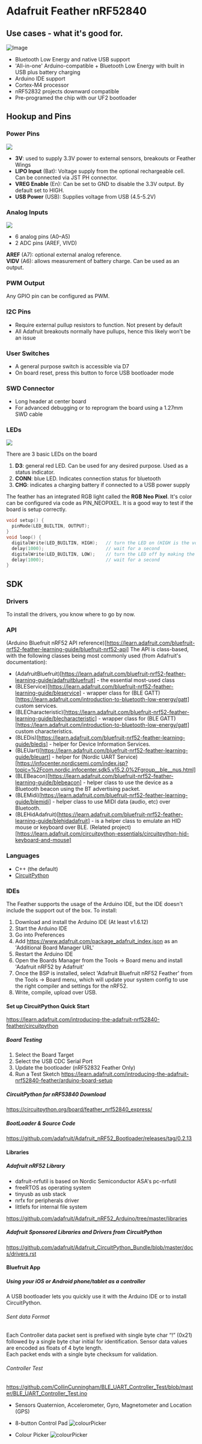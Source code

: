 # Adafruit Feather nRF52840

## Use cases - what it's good for.

![Image](board.jpg)


- Bluetooth Low Energy and native USB support
- 'All-in-one' Arduino-compatible + Bluetooth Low Energy with built in USB plus battery charging
- Arduino IDE support
- Cortex-M4 processor
- nRF52832 projects downward compatible
- Pre-programed the chip with our UF2 bootloader

## Hookup and Pins

### Power Pins

![](https://tva1.sinaimg.cn/large/006y8mN6gy1g92gbcd57cj31400u0hdu.jpg)

- __3V__: used to supply 3.3V power to external sensors, breakouts or Feather Wings
- __LIPO Input__ (Bat):  Voltage supply from the optional rechargeable cell. Can be connected via JST PH connector.
- __VREG Enable__ (En): Can be set to GND to disable the 3.3V output. By default set to HIGH.
- __USB Power__ (USB): Supplies voltage from USB (4.5-5.2V)

### Analog Inputs

![](https://tva1.sinaimg.cn/large/006y8mN6gy1g92gbb6kw8j31400u0hdu.jpg)

- 6 analog pins (A0–A5)
- 2 ADC pins (AREF, VIVD)

__AREF__ (A7): optional external analog reference. <br>
__VIDV__ (A6): allows measurement of battery charge. Can be used as an output. 

### PWM Output

Any GPIO pin can be configured as PWM.

### I2C Pins

- Require external pullup resistors to function. Not present by default
- All Adafruit breakouts normally have pullups, hence this likely won't be an issue

### User Switches

- A general purpose switch is accessible via D7
- On board reset, press this button to force USB bootloader mode

### SWD Connector

- Long header at center board
- For advanced debugging or to reprogram the board using a 1.27mm SWD cable

### LEDs 

![](https://tva1.sinaimg.cn/large/006y8mN6gy1g92gba1wbtj31400u0u0x.jpg)

There are 3 basic LEDs on the board

1. __D3__: general red LED. Can be used for any desired purpose. Used as a status indicator.
2. __CONN__: blue LED. Indicates connection status for bluetooth
3. __CHG__: indicates a charging battery if connected to a USB power supply

The feather has an integrated RGB light called the __RGB Neo Pixel__. It's color can be configured via code as PIN_NEOPIXEL. It is a good way to test if the board is setup correctly.

```c++
void setup() {
  pinMode(LED_BUILTIN, OUTPUT);
}
void loop() {
  digitalWrite(LED_BUILTIN, HIGH);   // turn the LED on (HIGH is the voltage level)
  delay(1000);                       // wait for a second
  digitalWrite(LED_BUILTIN, LOW);    // turn the LED off by making the voltage LOW
  delay(1000);                       // wait for a second
}
```

## SDK
### Drivers
To install the drivers, you know where to go by now. 

### API
(Arduino Bluefruit nRF52 API reference)[https://learn.adafruit.com/bluefruit-nrf52-feather-learning-guide/bluefruit-nrf52-api]
The API is class-based, with the following classes being most commonly used (from Adafruit's documentation):
* (AdafruitBluefruit)[https://learn.adafruit.com/bluefruit-nrf52-feather-learning-guide/adafruitbluefruit] - the essential most-used class
* (BLEService)[https://learn.adafruit.com/bluefruit-nrf52-feather-learning-guide/bleservice] - wrapper class for (BLE GATT)[https://learn.adafruit.com/introduction-to-bluetooth-low-energy/gatt] custom services.
* (BLECharacteristic)[https://learn.adafruit.com/bluefruit-nrf52-feather-learning-guide/blecharacteristic] - wrapper class for (BLE GATT)[https://learn.adafruit.com/introduction-to-bluetooth-low-energy/gatt] custom characteristics.
* (BLEDis)[https://learn.adafruit.com/bluefruit-nrf52-feather-learning-guide/bledis] - helper for Device Information Services.
* (BLEUart)[https://learn.adafruit.com/bluefruit-nrf52-feather-learning-guide/bleuart] - helper for (Nordic UART Service)[https://infocenter.nordicsemi.com/index.jsp?topic=%2Fcom.nordic.infocenter.sdk5.v15.2.0%2Fgroup__ble__nus.html]
* (BLEBeacon)[https://learn.adafruit.com/bluefruit-nrf52-feather-learning-guide/blebeacon] - helper class to use the device as a Bluetooth beacon using the BT advertising packet.
* (BLEMidi)[https://learn.adafruit.com/bluefruit-nrf52-feather-learning-guide/blemidi] - helper class to use MIDI data (audio, etc) over Bluetooth.
* (BLEHidAdafruit)[https://learn.adafruit.com/bluefruit-nrf52-feather-learning-guide/blehidadafruit] - is a helper class to emulate an HID mouse or keyboard over BLE. (Related project)[https://learn.adafruit.com/circuitpython-essentials/circuitpython-hid-keyboard-and-mouse]

### Languages
* C++ (the default)
* [CircuitPython](https://circuitpython.org/) 

### IDEs
The Feather supports the usage of the Arduino IDE, but the IDE doesn't include the support out of the box. To install:
1. Download and install the Arduino IDE (At least v1.6.12)
2. Start the Arduino IDE
3. Go into Preferences
4. Add https://www.adafruit.com/package_adafruit_index.json as an 'Additional Board Manager URL'
5. Restart the Arduino IDE
6. Open the Boards Manager from the Tools -> Board menu and install 'Adafruit nRF52 by Adafruit'
7. Once the BSP is installed, select 'Adafruit Bluefruit nRF52 Feather' from the Tools -> Board menu, which will update your system config to use the right compiler and settings for the nRF52.
8. Write, compile, upload over USB.



#### Set up CircuitPython Quick Start
https://learn.adafruit.com/introducing-the-adafruit-nrf52840-feather/circuitpython

##### Board Testing

1. Select the Board Target
2. Select the USB CDC Serial Port
3. Update the bootloader (nRF52832 Feather Only)
4. Run a Test Sketch
https://learn.adafruit.com/introducing-the-adafruit-nrf52840-feather/arduino-board-setup

##### CircuitPython for nRF53840 Download
https://circuitpython.org/board/feather_nrf52840_express/

##### BootLoader & Source Code
https://github.com/adafruit/Adafruit_nRF52_Bootloader/releases/tag/0.2.13

#### Libraries

##### Adafruit nRF52 Library

- dafruit-nrfutil is based on Nordic Semiconductor ASA's pc-nrfutil
- freeRTOS as operating system
- tinyusb as usb stack
- nrfx for peripherals driver
- littlefs for internal file system

https://github.com/adafruit/Adafruit_nRF52_Arduino/tree/master/libraries

##### Adafruit Sponsored Libraries and Drivers from CircuitPython 

https://github.com/adafruit/Adafruit_CircuitPython_Bundle/blob/master/docs/drivers.rst

#### Bluefruit App

##### Using your iOS or Android phone/tablet as a controller

A USB bootloader lets you quickly use it with the Arduino IDE or to install CircuitPython.

###### Sent data Format
Each Controller data packet sent is prefixed with single byte char “!” (0x21) followed by a single byte char initial for identification.
Sensor data values are encoded as floats of 4 byte length.  
Each packet ends with a single byte checksum for validation.

###### Controller Test
https://github.com/CollinCunningham/BLE_UART_Controller_Test/blob/master/BLE_UART_Controller_Test.ino


- Sensors
Quaternion, Accelerometer, Gyro, Magnetometer and Location (GPS)

- 8-button Control Pad
![colourPicker](projects_IMG_2694.jpg)

- Colour Picker
![colourPicker](projects_ColorPicker.jpg)


